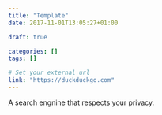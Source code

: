 ```yaml
---
title: "Template"
date: 2017-11-01T13:05:27+01:00

draft: true

categories: []
tags: []

# Set your external url
link: "https://duckduckgo.com"
---
```

A search engnine that respects your privacy.
